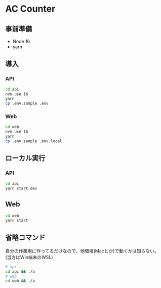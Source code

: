 # AC Counter

## 事前準備

- Node 16
- yarn

## 導入

### API

```bash
cd api
nvm use 16
yarn
cp .env.sample .env
```

### Web

```bash
cd web
nvm use 16
yarn
cp .env.sample .env.local
```

## ローカル実行

### API

```bash
cd api
yarn start:dev
```

## Web


```bash
cd web
yarn start
```

## 省略コマンド

自分の作業用に作ってるだけなので、他環境(Macとか)で動くかは知らない。  
(当方はWin端末のWSL)

```bash
# api
cd api && ./a
# web
cd web && ./a
```
